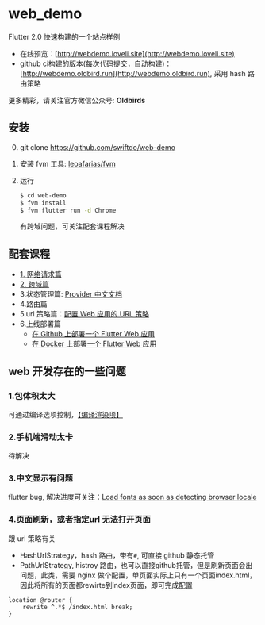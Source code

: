 # web_demo

Flutter 2.0 快速构建的一个站点样例

* 在线预览：[http://webdemo.loveli.site](http://webdemo.loveli.site)
* github ci构建的版本(每次代码提交，自动构建)：[http://webdemo.oldbird.run](http://webdemo.oldbird.run), 采用 hash 路由策略

更多精彩，请关注官方微信公众号: **Oldbirds**


## 安装

0. git clone https://github.com/swiftdo/web-demo
1. 安装 fvm 工具: [leoafarias/fvm](https://github.com/leoafarias/fvm)
2. 运行 

   ```sh
   $ cd web-demo
   $ fvm install
   $ fvm flutter run -d Chrome
   ```
   有跨域问题，可关注配套课程解决

## 配套课程

* [1. 网络请求篇](https://juejin.cn/post/6940962419355156494)
* [2. 跨域篇](https://juejin.cn/post/6941744845803225102)
* 3.状态管理篇: [Provider 中文文档](https://github.com/rrousselGit/provider/blob/master/resources/translations/zh-CN/README.md)
* 4.路由篇
* 5.url 策略篇：[配置 Web 应用的 URL 策略](https://flutter.cn/docs/development/ui/navigation/url-strategies)
* 6.上线部署篇
    * [在 Github 上部署一个 Flutter Web 应用](https://oldbird.run/flutter/t5-flutter-web-deploy.html#flutter-web)
    * [在 Docker 上部署一个 Flutter Web 应用](https://oldbird.run/flutter/t6-docker-web-deploy.html)


## web 开发存在的一些问题

### 1.包体积太大

可通过编译选项控制，[【编译渲染项】](https://flutter.cn/docs/development/tools/web-renderers)


### 2.手机端滑动太卡
待解决


### 3.中文显示有问题

flutter bug, 解决进度可关注：[Load fonts as soon as detecting browser locale](https://github.com/flutter/flutter/issues/77023)


### 4.页面刷新，或者指定url 无法打开页面

跟 url 策略有关

* HashUrlStrategy，hash 路由，带有`#`, 可直接 github 静态托管
* PathUrlStrategy, histroy 路由，也可以直接github托管，但是刷新页面会出问题，此类，需要 nginx 做个配置，单页面实际上只有一个页面index.html，因此将所有的页面都rewirte到index页面，即可完成配置

```nginx
location @router {
    rewrite ^.*$ /index.html break;
} 
```
